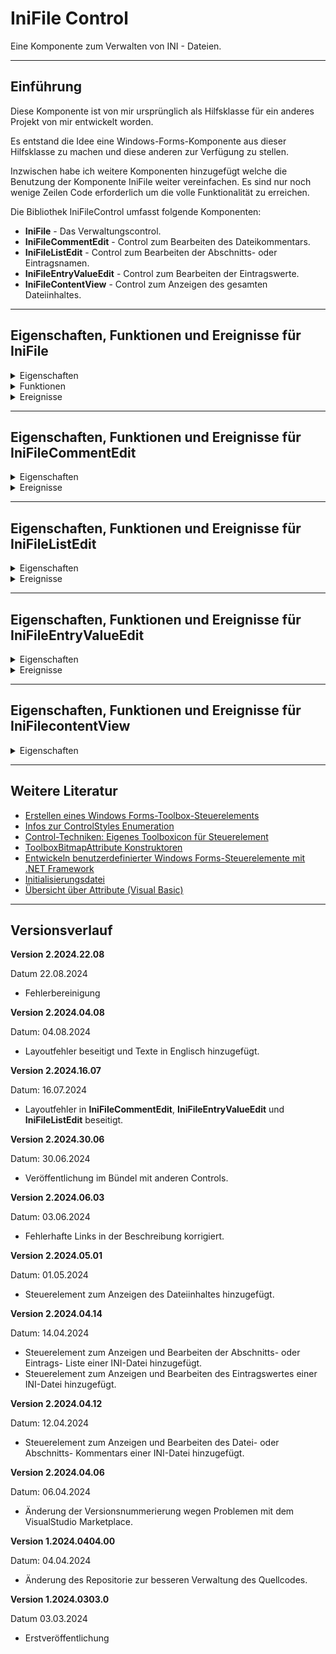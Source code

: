 # IniFile Control

Eine Komponente zum Verwalten von INI - Dateien.

---

## Einführung

Diese Komponente ist von mir ursprünglich als Hilfsklasse für ein 
anderes Projekt von mir entwickelt worden.

Es entstand die Idee eine Windows-Forms-Komponente aus 
dieser Hilfsklasse zu machen und diese anderen zur Verfügung zu stellen.

Inzwischen habe ich weitere Komponenten hinzugefügt welche die Benutzung der
Komponente IniFile weiter vereinfachen. 
Es sind nur noch wenige Zeilen Code erforderlich um die volle Funktionalität zu erreichen.

Die Bibliothek IniFileControl umfasst folgende Komponenten:

- **IniFile** - Das Verwaltungscontrol.
- **IniFileCommentEdit** - Control zum Bearbeiten des Dateikommentars.
- **IniFileListEdit** - Control zum Bearbeiten der Abschnitts- oder Eintragsnamen. 
- **IniFileEntryValueEdit** - Control zum Bearbeiten der Eintragswerte.
- **IniFileContentView** - Control zum Anzeigen des gesamten Dateiinhaltes.

---

## Eigenschaften, Funktionen und Ereignisse für IniFile

<details>
<summary>Eigenschaften</summary>

- **AutoSave** - Legt das Speicherverhalten der Klasse fest.
  (True legt fest das Änderungen automatisch gespeichert werden.)
- **CommentPrefix** - Gibt das Prefixzeichen für Kommentare zurück oder legt dieses fest.
- **FilePath** - Gibt den Pfad und den Name zur INI-Datei zurück oder legt diesen fest.

</details>

<details> 
<summary>Funktionen</summary>

- **AddEntry** - Fügt einen neuen Eintrag in die Liste der Eintragnamen ein.
- **AddSection** - Fügt einen neuen Abschnitt hinzu.
- **DeleteEntry** - Löscht einen Eintrag aus einem Abschnitt.
- **DeleteSection** - Löscht einen Abschnitt.
- **GetEntrynames** - Gibt die Namen der Einträge eines Abschnitts zurück.
- **GetEntryValue** - Gibt den Wert eines Eintrags aus einem Abschnitt zurück.
- **GetFileComment** - Gibt den Dateikommentar zurück.
- **GetFileContent** - Gibt den Dateiinhalt zurück.
- **GetSectionComment** - Gibt die Kommentarzeilen für einen Abschnitt zurück.
- **GetSectionNames** - Ruft die Abschnittsnamen ab.
- **LoadFile** - Lädt die Datei die in FilePath angegeben wurde.
- **RenameEntry** - Benennt einen Eintrag in einem Abschnitt um.
- **RenameSection** - Benennt einen Abschnitt um.
- **SaveFile** - Speichert die in FilePath angegebene Datei.
- **SetEntryValue** - Setzt den Wert eines Eintrags in einem Abschnitt. 
- **SetFileComment** - Setzt den Dateikommentar.
- **SetSectionComment** - Setzt den Kommentar für einen Abschnitt.

</details>

<details> 
<summary>Ereignisse</summary>

- **EntryNameExist** - Wird ausgelöst wenn beim anlegen eines neuen Eintrags oder umbenennen eines Eintrags der Name bereits vorhanden ist.
- **EntrysChanged** - Wird ausgelöst wenn sich die Liste der Einträge geändert hat.
- **EntryValueChanged** - Wird ausgelöst wenn sich der Wert eines Eintrags in einem Abschnitt geändert hat.
- **FileCommentChanged** - Wird ausgelöst wenn sich der Dateikommentar geändert hat.
- **FileContentChanged** - Wird ausgelöst wenn sich der Dateiinhalt geändert hat.
- **SectionCommentChanged** - Wird ausgelöst wenn sich der Abschnittskommentar geändert hat.
- **SectionNameExist** - Wird ausgelöst wenn beim anlegen eines neuen Abschnitts oder umbenennen eines Abschnitts der Name bereits vorhanden ist.
- **SectionsChanged** - Wird ausgelöst wenn sich die Liste der Abschnitte geändert hat.

</details>

---

## Eigenschaften, Funktionen und Ereignisse für IniFileCommentEdit

<details> 
<summary>Eigenschaften</summary>

- **Comment** - Gibt den Kommentartext zurück oder legt diesen fest.

</details>

<details> 
<summary>Ereignisse</summary>

- **CommentChanged** - Wird ausgelöst wenn sich der Kommentartext geändert hat.

</details>

---

## Eigenschaften, Funktionen und Ereignisse für IniFileListEdit

<details> 
<summary>Eigenschaften</summary>

- **SelectedItem** - Gibt den ausgewählten Eintrag oder leer zurück.
- **Items** - Elemente der Listbox.

</details>

<details> 
<summary>Ereignisse</summary>

- **ItemAdd** - Wird ausgelöst wenn ein Eintrag hinzugefügt werden soll.
- **ItemRename** - Wird ausgelöst wenn ein Eintrag umbenannt werden soll.
- **ItemRemove** - Wird ausgelöst wenn ein Eintrag gelöscht werden soll.
- **SelectedItemChanged** - Wird ausgelöst wenn sich der gewählte Eintrag geändert hat.

</details>

---

## Eigenschaften, Funktionen und Ereignisse für IniFileEntryValueEdit

<details> 
<summary>Eigenschaften</summary>

- **Value** - Eintragswert.

</details>

<details> 
<summary>Ereignisse</summary>

- **ValueChanged** - Wird ausgelöst wenn sich der Wert geändert hat.

</details>

---

## Eigenschaften, Funktionen und Ereignisse für IniFilecontentView

<details>
<summary>Eigenschaften</summary>

- **Lines** - Dateiinhalt

</details>

---

## Weitere Literatur

- [Erstellen eines Windows Forms-Toolbox-Steuerelements](https://docs.microsoft.com/de-de/visualstudio/extensibility/creating-a-windows-forms-toolbox-control?view=vs-2022)
- [Infos zur ControlStyles Enumeration](https://learn.microsoft.com/de-de/dotnet/api/system.windows.forms.controlstyles?redirectedfrom=MSDN&view=netframework-4.7.2)
- [Control-Techniken: Eigenes Toolboxicon für Steuerelement](https://www.vb-paradise.de/index.php/Thread/123746-Control-Techniken-Eigenes-Toolboxicon-f%C3%BCr-Steuerelement/)
- [ToolboxBitmapAttribute Konstruktoren](https://learn.microsoft.com/de-de/dotnet/api/system.drawing.toolboxbitmapattribute.-ctor?view=dotnet-plat-ext-7.0#system-drawing-toolboxbitmapattribute-ctor(system-type-system-string))
- [Entwickeln benutzerdefinierter Windows Forms-Steuerelemente mit .NET Framework](https://learn.microsoft.com/de-de/dotnet/desktop/winforms/controls/developing-custom-windows-forms-controls?view=netframeworkdesktop-4.8)
- [Initialisierungsdatei](https://de.wikipedia.org/wiki/Initialisierungsdatei#:~:text=Initialisierungsdateien%20werden%20typischerweise%20von%20Microsoft,durch%20die%20WinAPI%20unterst%C3%BCtzt%20wurde.)
- [Übersicht über Attribute (Visual Basic)](https://learn.microsoft.com/de-de/dotnet/visual-basic/programming-guide/concepts/attributes/)

---

## Versionsverlauf

**Version 2.2024.22.08**

Datum 22.08.2024

- Fehlerbereinigung

**Version 2.2024.04.08**

Datum: 04.08.2024

- Layoutfehler beseitigt und Texte in Englisch hinzugefügt.

**Version 2.2024.16.07**

Datum: 16.07.2024

- Layoutfehler in **IniFileCommentEdit**, **IniFileEntryValueEdit** und **IniFileListEdit** beseitigt.

**Version 2.2024.30.06**

Datum: 30.06.2024

- Veröffentlichung im Bündel mit anderen Controls.

**Version 2.2024.06.03**

Datum: 03.06.2024

- Fehlerhafte Links in der Beschreibung korrigiert.

**Version 2.2024.05.01**

Datum: 01.05.2024

- Steuerelement zum Anzeigen des Dateiinhaltes hinzugefügt.

**Version 2.2024.04.14**

Datum: 14.04.2024

- Steuerelement zum Anzeigen und Bearbeiten der Abschnitts- oder Eintrags- Liste einer INI-Datei hinzugefügt.
- Steuerelement zum Anzeigen und Bearbeiten des Eintragswertes einer INI-Datei hinzugefügt.

**Version 2.2024.04.12**

Datum: 12.04.2024

- Steuerelement zum Anzeigen und Bearbeiten des Datei- oder Abschnitts- Kommentars einer INI-Datei hinzugefügt.

**Version 2.2024.04.06**

Datum: 06.04.2024

- Änderung der Versionsnummerierung wegen Problemen mit dem VisualStudio Marketplace.

**Version 1.2024.0404.00**

Datum: 04.04.2024

- Änderung des Repositorie zur besseren Verwaltung des Quellcodes.

**Version 1.2024.0303.0**

Datum 03.03.2024
 
- Erstveröffentlichung

